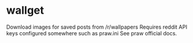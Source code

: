 # wallget
Download images for saved posts from /r/wallpapers
Requires reddit API keys configured somewhere such as praw.ini
See praw official docs.
